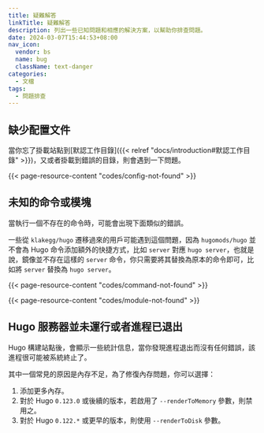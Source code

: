 ```yaml
---
title: 疑難解答
linkTitle: 疑難解答
description: 列出一些已知問題和相應的解決方案，以幫助你排查問題。
date: 2024-03-07T15:44:53+08:00
nav_icon:
  vendor: bs
  name: bug
  className: text-danger
categories:
  - 文檔
tags:
  - 問題排查
---
```


## 缺少配置文件

當你忘了掛載站點到[默認工作目錄]({{< relref "docs/introduction#默認工作目錄" >}})，又或者掛載到錯誤的目錄，則會遇到一下問題。

{{< page-resource-content "codes/config-not-found" >}}

## 未知的命令或模塊

當執行一個不存在的命令時，可能會出現下面類似的錯誤。

一些從 `klakegg/hugo` 遷移過來的用戶可能遇到這個問題，因為 `hugomods/hugo` 並不會為 Hugo 命令添加額外的快捷方式，比如 `server` 對應 `hugo server`，也就是說，鏡像並不存在這樣的 `server` 命令，你只需要將其替換為原本的命令即可，比如將 `server` 替換為 `hugo server`。

{{< page-resource-content "codes/command-not-found" >}}

{{< page-resource-content "codes/module-not-found" >}}

## Hugo 服務器並未運行或者進程已退出

Hugo 構建站點後，會顯示一些統計信息，當你發現進程退出而沒有任何錯誤，該進程很可能被系統終止了。

其中一個常見的原因是內存不足，為了修復內存問題，你可以選擇：

1. 添加更多內存。
1. 對於 Hugo `0.123.0` 或後續的版本，若啟用了 `--renderToMemory` 參數，則禁用之。
2. 對於 Hugo `0.122.*` 或更早的版本，則使用 `--renderToDisk` 參數。
